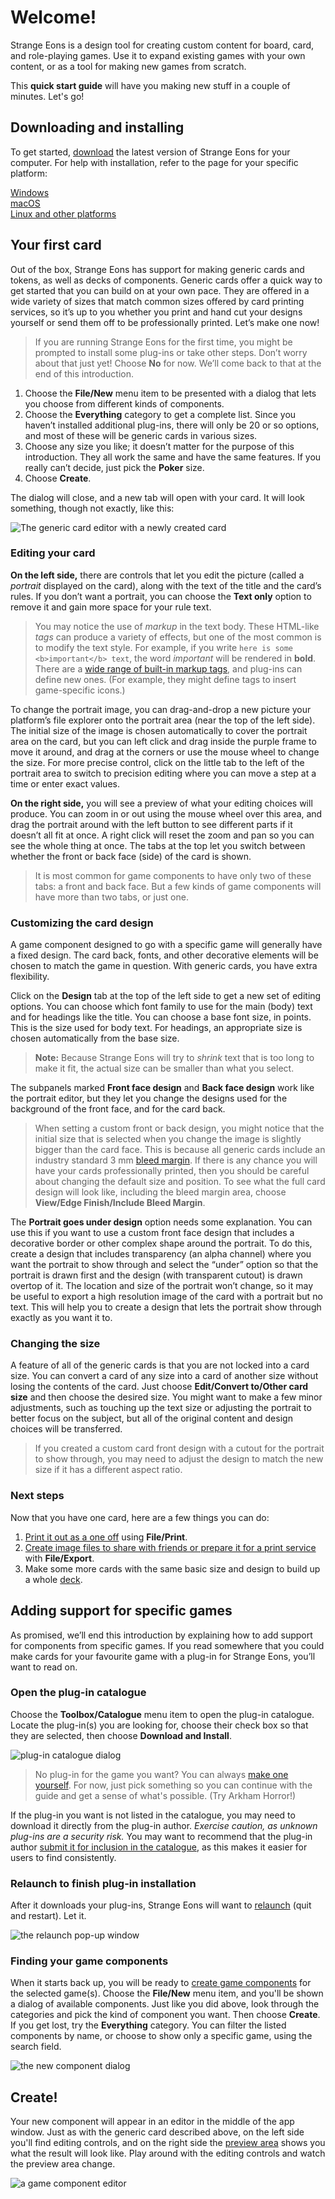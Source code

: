 # Welcome!
Strange Eons is a design tool for creating custom content for board, card, and role-playing games. Use it to expand existing games with your own content, or as a tool for making new games from scratch.

This **quick start guide** will have you making new stuff in a couple of minutes. Let's go!

## Downloading and installing
To get started, [download](http://cgjennings.ca/eons/download/update.html) the latest version of Strange Eons for your computer. For help with installation, refer to the page for your specific platform:

[Windows](um-install-win.md)  
[macOS](um-install-mac.md)  
[Linux and other platforms](um-install-other.md)

## Your first card

Out of the box, Strange Eons has support for making generic cards and tokens, as well as decks of components. Generic cards offer a quick way to get started that you can build on at your own pace. They are offered in a wide variety of sizes that match common sizes offered by card printing services, so it’s up to you whether you print and hand cut your designs yourself or send them off to be professionally printed. Let’s make one now!

> If you are running Strange Eons for the first time, you might be prompted to install some plug-ins or take other steps. Don’t worry about that just yet! Choose **No** for now. We’ll come back to that at the end of this introduction.

1. Choose the **File/New** menu item to be presented with a dialog that lets you choose from different kinds of components.
2. Choose the **Everything** category to get a complete list. Since you haven’t installed additional plug-ins, there will only be 20 or so options, and most of these will be generic cards in various sizes.
3. Choose any size you like; it doesn’t matter for the purpose of this introduction. They all work the same and have the same features. If you really can’t decide, just pick the **Poker** size.
4. Choose **Create**.

The dialog will close, and a new tab will open with your card. It will look something, though not exactly, like this:

![The generic card editor with a newly created card](images/generic-card-editor.png)

### Editing your card

**On the left side,** there are controls that let you edit the picture (called a *portrait* displayed on the card), along with the text of the title and the card’s rules. If you don’t want a portrait, you can choose the **Text only** option to remove it and gain more space for your rule text.

> You may notice the use of *markup* in the text body. These HTML-like *tags* can produce a variety of effects, but one of the most common is to modify the text style. For example, if you write `here is some <b>important</b> text`, the word *important* will be rendered in **bold**. There are a [wide range of built-in markup tags](um-gc-markup.md), and plug-ins can define new ones. (For example, they might define tags to insert game-specific icons.)

To change the portrait image, you can drag-and-drop a new picture your platform’s file explorer onto the portrait area (near the top of the left side). The initial size of the image is chosen automatically to cover the portrait area on the card, but you can left click and drag inside the purple frame to move it around, and drag at the corners or use the mouse wheel to change the size. For more precise control, click on the little tab to the left of the portrait area to switch to precision editing where you can move a step at a time or enter exact values.

**On the right side,** you will see a preview of what your editing choices will produce. You can zoom in or out using the mouse wheel over this area, and drag the portrait around with the left button to see different parts if it doesn’t all fit at once. A right click will reset the zoom and pan so you can see the whole thing at once. The tabs at the top let you switch between whether the front or back face (side) of the card is shown.

> It is most common for game components to have only two of these tabs: a front and back face. But a few kinds of game components will have more than two tabs, or just one.

### Customizing the card design

A game component designed to go with a specific game will generally have a fixed design. The card back, fonts, and other decorative elements will be chosen to match the game in question. With generic cards, you have extra flexibility.

Click on the **Design** tab at the top of the left side to get a new set of editing options. You can choose which font family to use for the main (body) text and for headings like the title. You can choose a base font size, in points. This is the size used for body text. For headings, an appropriate size is chosen automatically from the base size.

> **Note:** Because Strange Eons will try to *shrink* text that is too long to make it fit, the actual size can be smaller than what you select.

The subpanels marked **Front face design** and **Back face design** work like the portrait editor, but they let you change the designs used for the background of the front face, and for the card back.

> When setting a custom front or back design, you might notice that the initial size that is selected when you change the image is slightly bigger than the card face. This is because all generic cards include an industry standard 3&nbsp;mm [bleed margin](um-deck-pubmarks.md#bleed-margins). If there is any chance you will have your cards professionally printed, then you should be careful about changing the default size and position. To see what the full card design will look like, including the bleed margin area, choose **View/Edge Finish/Include Bleed Margin**.

The **Portrait goes under design** option needs some explanation. You can use this if you want to use a custom front face design that includes a decorative border or other complex shape around the portrait. To do this, create a design that includes transparency (an alpha channel) where you want the portrait to show through and select the “under” option so that the portrait is drawn first and the design (with transparent cutout) is drawn overtop of it. The location and size of the portrait won’t change, so it may be useful to export a high resolution image of the card with a portrait but no text. This will help you to create a design that lets the portrait show through exactly as you want it to.

### Changing the size

A feature of all of the generic cards is that you are not locked into a card size. You can convert a card of any size into a card of another size without losing the contents of the card. Just choose **Edit/Convert to/Other card size** and then choose the desired size. You might want to make a few minor adjustments, such as touching up the text size or adjusting the portrait to better focus on the subject, but all of the original content and design choices will be transferred.

> If you created a custom card front design with a cutout for the portrait to show through, you may need to adjust the design to match the new size if it has a different aspect ratio.

### Next steps

Now that you have one card, here are a few things you can do:

1. [Print it out as a one off](um-gc-print.md) using **File/Print**.
2. [Create image files to share with friends or prepare it for a print service](um-gc-export.md) with **File/Export**.
3. Make some more cards with the same basic size and design to build up a whole [deck](um-deck-intro.md).

## Adding support for specific games

As promised, we’ll end this introduction by explaining how to add support for components from specific games. If you read somewhere that you could make cards for your favourite game with a plug-in for Strange Eons, you’ll want to read on.

### Open the plug-in catalogue

Choose the **Toolbox/Catalogue** menu item to open the plug-in catalogue. Locate the plug-in(s) you are looking for, choose their check box so that they are selected, then choose **Download and Install**.

![plug-in catalogue dialog](images/catalog.png)

> No plug-in for the game you want? You can always [make one yourself](dm-index.md). For now, just pick something so you can continue with the guide and get a sense of what's possible. (Try Arkham Horror!)

If the plug-in you want is not listed in the catalogue, you may need to download it directly from the plug-in author. *Exercise caution, as unknown plug-ins are a security risk.* You may want to recommend that the plug-in author [submit it for inclusion in the catalogue](https://strangeeons.cgjennings.ca/upload.html), as this makes it easier for users to find consistently.

### Relaunch to finish plug-in installation

After it downloads your plug-ins, Strange Eons will want to [relaunch](um-plugins-relaunching.md) (quit and restart). Let it.

![the relaunch pop-up window](images/relaunch.png)

### Finding your game components

When it starts back up, you will be ready to [create game components](um-gc-intro.md) for the selected game(s). Choose the **File/New** menu item, and you'll be shown a dialog of available components. Just like you did above, look through the categories and pick the kind of component you want. Then choose **Create**. If you get lost, try the **Everything** category. You can filter the listed components by name, or choose to show only a specific game, using the search field.

![the new component dialog](images/new-component.png)

## Create!

Your new component will appear in an editor in the middle of the app window. Just as with the generic card described above, on the left side you'll find editing controls, and on the right side the [preview area](um-gc-preview.md) shows you what the result will look like. Play around with the editing controls and watch the preview area change.

![a game component editor](images/game-component.png)
